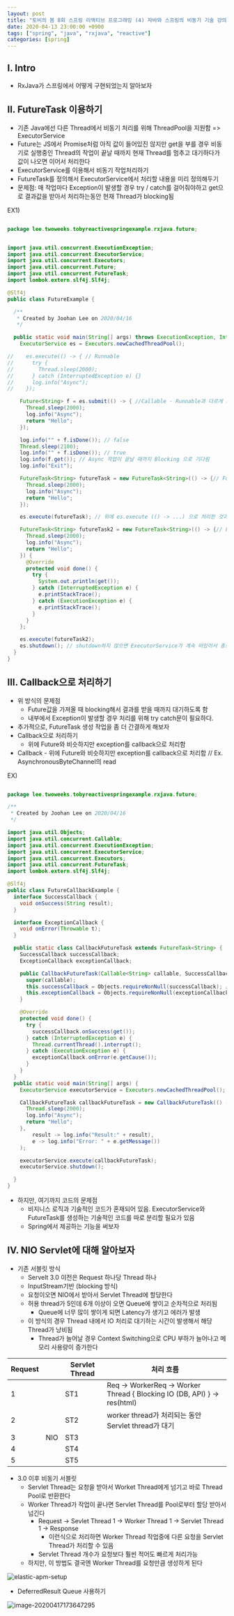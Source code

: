 ```yaml
---
layout: post
title: "토비의 봄 8회 스프링 리액티브 프로그래밍 (4) 자바와 스프링의 비동기 기술 강의 노트"
date: 2020-04-13 23:00:00 +0900
tags: ["spring", "java", "rxjava", "reactive"]
categories: [spring]
---
```


## I. Intro

- RxJava가 스프링에서 어떻게 구현되었는지 알아보자

## II. FutureTask 이용하기

- 기존 Java에선 다른 Thread에서 비동기 처리를 위해 ThreadPool을 지원함 => ExecutorService
- Future는 JS에서 Promise처럼 아직 값이 들어있진 않지만 get을 부를 경우 비동기로 실행중인 Thread의 작업이 끝날 때까지 현재 Thread를 멈추고 대기하다가 값이 나오면 이어서 처리한다
- ExecutorService를 이용해서 비동기 작업처리하기
- FutureTask를 정의해서 ExecutorService에서 처리할 내용을 미리 정의해두기
- 문제점: 매 작업마다 Exception이 발생할 경우 try / catch를 걸어줘야하고 get으로 결과값을 받아서 처리하는동안 현재 Thread가 blocking됨

EX1)

```java

package lee.twoweeks.tobyreactivespringexample.rxjava.future;


import java.util.concurrent.ExecutionException;
import java.util.concurrent.ExecutorService;
import java.util.concurrent.Executors;
import java.util.concurrent.Future;
import java.util.concurrent.FutureTask;
import lombok.extern.slf4j.Slf4j;

@Slf4j
public class FutureExample {

  /**
   * Created by Joohan Lee on 2020/04/16
   */

  public static void main(String[] args) throws ExecutionException, InterruptedException {
    ExecutorService es = Executors.newCachedThreadPool();

//    es.execute(() -> { // Runnable
//      try {
//        Thread.sleep(2000);
//      } catch (InterruptedException e) {}
//      log.info("Async");
//    });

    Future<String> f = es.submit(() -> { //Callable - Runnable과 다르게 return 할 수 있고 Exception을 throw한다.
      Thread.sleep(2000);
      log.info("Async");
      return "Hello";
    });

    log.info("" + f.isDone()); // false
    Thread.sleep(2100);
    log.info("" + f.isDone()); // true
    log.info(f.get()); // Async 작업이 끝날 때까지 Blocking 으로 기다림
    log.info("Exit");

    FutureTask<String> futureTask = new FutureTask<String>(() -> {// Future로 받기 전 처리할 작업을 객체로 선언
      Thread.sleep(2000);
      log.info("Async");
      return "Hello";
    });

    es.execute(futureTask); // 위에 es.execute (() -> ...) 으로 처리한 것과 같은 결과임

    FutureTask<String> futureTask2 = new FutureTask<String>(() -> {// Future로 받기 전 처리할 작업을 객체로 선언
      Thread.sleep(2000);
      log.info("Async");
      return "Hello";
    }) {
      @Override
      protected void done() {
        try {
          System.out.println(get());
        } catch (InterruptedException e) {
          e.printStackTrace();
        } catch (ExecutionException e) {
          e.printStackTrace();
        }
      }
    };

    es.execute(futureTask2);
    es.shutdown(); // shutdown하지 않으면 ExecutorService가 계속 떠있어서 종료되지 않음
  }
}

```

## III. Callback으로 처리하기

- 위 방식의 문제점
  - Future값을 가져올 때 blocking해서 결과를 받을 때까지 대기하도록 함
  - 내부에서 Exception이 발생할 경우 처리를 위해 try catch문이 필요하다.
- 추가적으로, FutureTask 생성 작업을 좀 더 간결하게 해보자
- Callback으로 처리하기
  - 위에 Future와 비슷하지만 exception를 callback으로 처리함
- Callback - 위에 Future와 비슷하지만 exception를 callback으로 처리함
  // Ex. AsynchronousByteChannel의 read
  
EX)

```java

package lee.twoweeks.tobyreactivespringexample.rxjava.future;

/**
 * Created by Joohan Lee on 2020/04/16
 */

import java.util.Objects;
import java.util.concurrent.Callable;
import java.util.concurrent.ExecutionException;
import java.util.concurrent.ExecutorService;
import java.util.concurrent.Executors;
import java.util.concurrent.FutureTask;
import lombok.extern.slf4j.Slf4j;

@Slf4j
public class FutureCallbackExample {
  interface SuccessCallback {
    void onSuccess(String result);
  }

  interface ExceptionCallback {
    void onError(Throwable t);
  }

  public static class CallbackFutureTask extends FutureTask<String> {
    SuccessCallback successCallback;
    ExceptionCallback exceptionCallback;

    public CallbackFutureTask(Callable<String> callable, SuccessCallback successCallback, ExceptionCallback exceptionCallback) {
      super(callable);
      this.successCallback = Objects.requireNonNull(successCallback); // Null인 경우 NullPointerException을 발생
      this.exceptionCallback = Objects.requireNonNull(exceptionCallback);
    }

    @Override
    protected void done() {
      try {
        successCallback.onSuccess(get());
      } catch (InterruptedException e) {
        Thread.currentThread().interrupt();
      } catch (ExecutionException e) {
        exceptionCallback.onError(e.getCause());
      }
    }
  }
  public static void main(String[] args) {
    ExecutorService executorService = Executors.newCachedThreadPool();

    CallbackFutureTask callbackFutureTask = new CallbackFutureTask(() -> {
      Thread.sleep(2000);
      log.info("Async");
      return "Hello";
    },
        result -> log.info("Result:" + result),
        e -> log.info("Error: " + e.getMessage())
    );

    executorService.execute(callbackFutureTask);
    executorService.shutdown();

  }
}
```

- 하지만, 여기까지 코드의 문제점
  - 비지니스 로직과 기술적인 코드가 혼재되어 있음. ExecutorService와 FutureTask를 생성하는 기술적인 코드를 따로 분리할 필요가 있음
  - Spring에서 제공하는 기능을 써보자

## IV. NIO Servlet에 대해 알아보자

- 기존 서블릿 방식
  - Servelt 3.0 이전은  Request 하나당 Thread 하나
  - InputStream기반 (blocking 방식)
  - 요청이오면 NIO에서 받아서 Servlet Thread에 할당한다
  - 허용 thread가 5인데 6개 이상이 오면 Queue에 쌓이고 순차적으로 처리됨
    - Queue에 너무 많이 쌓이게 되면 Latency가 생기고 에러가 발생
  - 이 방식의 경우 Thread 내에서 IO 처리로 대기하는 시간이 발생해서 해당 Thread가 낭비됨
    - Thread가 늘어날 경우 Context Switching으로 CPU 부하가 늘어나고 메모리 사용량이 증가한다

| Request |      | Servlet Thread | 처리 흐름                                                    |
| ------- | ---- | -------------- | ------------------------------------------------------------ |
| 1       |      | ST1            | Req -> WorkerReq -> Worker Thread { Blocking IO (DB, API) } -> res(html) |
| 2       |      | ST2            | worker thread가 처리되는 동안 Servlet thread가 대기          |
| 3       | NIO  | ST3            |                                                              |
| 4       |      | ST4            |                                                              |
| 5       |      | ST5            |                                                              |

- 3.0 이후 비동기 서블릿
  - Servlet Thread는 요청을 받아서 Worket Thread에게 넘기고 바로 Thread Pool로 반환한다
  - Worker Thread가 작업이 끝나면 Servlet Thread를 Pool로부터 할당 받아서 넘긴다
    - Request -> Sevlet Thread 1 -> Worker Thread 1 -> Servlet Thread 1 -> Response
      - 이런식으로 처리하면 Worker Thread 작업중에 다른 요청을 Servlet Thread가 처리할 수 있음
    - Servlet Thread 개수가 요청보다 훨씬 적어도 빠르게 처리가능
  - 하지만, 이 방법도 결국엔 Worker Thread를 요청만큼 생성하게 된다

![elastic-apm-setup](/static/img/posts/spring/nio-servlet-worker-thread.png)

- DeferredResult Queue 사용하기

![image-20200417173647295](/static/img/posts/spring/nio-servlet-deferred-result.png)

